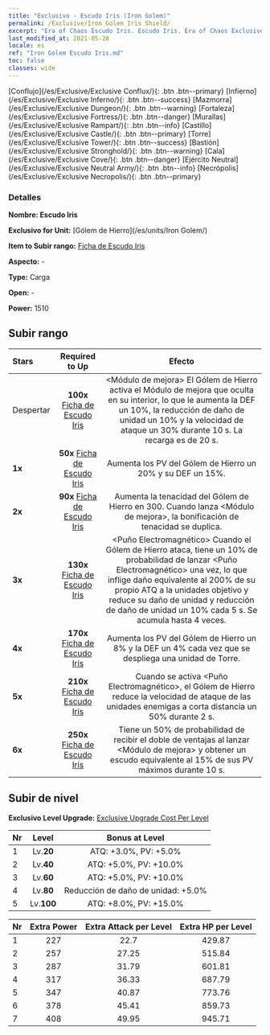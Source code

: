 ```yaml
---
title: "Exclusivo - Escudo Iris (Iron Golem)"
permalink: /Exclusive/Iron Golem Iris Shield/
excerpt: "Era of Chaos Escudo Iris. Escudo Iris. Era of Chaos Exclusivo Escudo Iris. Gólem de Hierro Exclusivo."
last_modified_at: 2021-05-28
locale: es
ref: "Iron Golem Escudo Iris.md"
toc: false
classes: wide
---
```

 [Conflujo](/es/Exclusive/Exclusive Conflux/){: .btn .btn--primary} [Infierno](/es/Exclusive/Exclusive Inferno/){: .btn .btn--success} [Mazmorra](/es/Exclusive/Exclusive Dungeon/){: .btn .btn--warning} [Fortaleza](/es/Exclusive/Exclusive Fortress/){: .btn .btn--danger} [Murallas](/es/Exclusive/Exclusive Rampart/){: .btn .btn--info} [Castillo](/es/Exclusive/Exclusive Castle/){: .btn .btn--primary} [Torre](/es/Exclusive/Exclusive Tower/){: .btn .btn--success} [Bastión](/es/Exclusive/Exclusive Stronghold/){: .btn .btn--warning} [Cala](/es/Exclusive/Exclusive Cove/){: .btn .btn--danger} [Ejército Neutral](/es/Exclusive/Exclusive Neutral Army/){: .btn .btn--info} [Necrópolis](/es/Exclusive/Exclusive Necropolis/){: .btn .btn--primary} 

### Detalles
 **Nombre: Escudo Iris** 

 **Exclusivo for Unit:** [Gólem de Hierro](/es/units/Iron Golem/) 

 **Item to Subir rango:** [Ficha de Escudo Iris](/ItemsES/con_913/)

 **Aspecto:** -

 **Type:** Carga

 **Open:** -

 **Power:** 1510

## Subir rango

  |     Stars    |  Required to Up | Efecto |
  |:-------------|:---------------:|:---------------:|
  |  Despertar  | **100x** [Ficha de Escudo Iris](/ItemsES/con_913/) | <Módulo de mejora> El Gólem de Hierro activa el Módulo de mejora que oculta en su interior, lo que le aumenta la DEF un 10%, la reducción de daño de unidad un 10% y la velocidad de ataque un 30% durante 10 s. La recarga es de 20 s. |
  | **1x** <i class="fas fa-star"/> | **50x** [Ficha de Escudo Iris](/ItemsES/con_913/) | Aumenta los PV del Gólem de Hierro un 20% y su DEF un 15%. |
  | **2x** <i class="fas fa-star"/> | **90x** [Ficha de Escudo Iris](/ItemsES/con_913/) | Aumenta la tenacidad del Gólem de Hierro en 300. Cuando lanza <Módulo de mejora>, la bonificación de tenacidad se duplica. |
  | **3x** <i class="fas fa-star"/> | **130x** [Ficha de Escudo Iris](/ItemsES/con_913/) | <Puño Electromagnético> Cuando el Gólem de Hierro ataca, tiene un 10% de probabilidad de lanzar <Puño Electromagnético> una vez, lo que inflige daño equivalente al 200% de su propio ATQ a la unidades objetivo y reduce su daño de unidad y reducción de daño de unidad un 10% cada 5 s. Se acumula hasta 4 veces. |
  | **4x** <i class="fas fa-star"/> | **170x** [Ficha de Escudo Iris](/ItemsES/con_913/) | Aumenta los PV del Gólem de Hierro un 8% y la DEF un 4% cada vez que se despliega una unidad de Torre. |
  | **5x** <i class="fas fa-star"/> | **210x** [Ficha de Escudo Iris](/ItemsES/con_913/) | Cuando se activa <Puño Electromagnético>, el Gólem de Hierro reduce la velocidad de ataque de las unidades enemigas a corta distancia un 50% durante 2 s. |
  | **6x** <i class="fas fa-star"/> | **250x** [Ficha de Escudo Iris](/ItemsES/con_913/) | <Recargo> Tiene un 50% de probabilidad de recibir el doble de ventajas al lanzar <Módulo de mejora> y obtener un escudo equivalente al 15% de sus PV máximos durante 10 s. |


## Subir de nivel
 **Exclusivo Level Upgrade:** [Exclusive Upgrade Cost Per Level](/Exclusive/ExclusiveUpgradeCostPerLevel/)

  |  Nr  |   Level  | Bonus at Level |
  |:-----|:--------:|:--------------:|
  | 1 | Lv.**20** | ATQ: +3.0%, PV: +5.0% |
  | 2 | Lv.**40** | ATQ: +5.0%, PV: +10.0% |
  | 3 | Lv.**60** | ATQ: +5.0%, PV: +10.0% |
  | 4 | Lv.**80** | Reducción de daño de unidad: +5.0% |
  | 5 | Lv.**100** | ATQ: +8.0%, PV: +15.0% |


  |  Nr  |  Extra Power | Extra Attack per Level | Extra HP per Level |
  |:-----|:--------:|:--------:|:--------:|
  | 1 | 227 | 22.7 | 429.87 |
  | 2 | 257 | 27.25 | 515.84 |
  | 3 | 287 | 31.79 | 601.81 |
  | 4 | 317 | 36.33 | 687.79 |
  | 5 | 347 | 40.87 | 773.76 |
  | 6 | 378 | 45.41 | 859.73 |
  | 7 | 408 | 49.95 | 945.71 |


